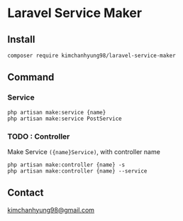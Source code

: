 # Laravel Service Maker
## Install
```shell
composer require kimchanhyung98/laravel-service-maker
```

## Command
### Service
```shell
php artisan make:service {name}
php artisan make:service PostService
```

### TODO : Controller
Make Service `({name}Service)`, with controller name
```shell
php artisan make:controller {name} -s
php artisan make:controller {name} --service
```

## Contact
[kimchanhyung98@gmail.com](mailto:kimchanhyung98@gmail.com)
